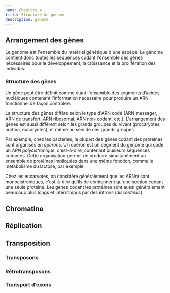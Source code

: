 ```yaml
---
name: Chapitre 4
title: Structure du génome
description: génome
---
```


## Arrangement des gènes

Le génome est l'ensemble du matériel génétique d'une espèce.
Le génome contient donc toutes les séquences codant l'ensemble des gènes nécessaires pour le développement, la croissance et la prolifération des individus.

### Structure des gènes

Un gène peut être définit comme étant l'ensemble des segments d’acides nucléiques contenant l’information nécessaire pour produire un ARN fonctionnel de façon contrôlée. 

La structure des gènes diffère selon le type d'ARN codé (ARN messager, ARN de transfert, ARN ribosomal, ARN non-codant, etc.). L'arrangement des gènes est aussi différent selon les grands groupes du vivant (procaryotes, archea, eucaryotes), et même au sein de ces grands groupes.

Par exemple, chez les bactéries, la plupart des gènes codant des protéines sont organisés en *opérons*. Un opéron est un segment du génome qui code un *ARN polycistronique*, c'est-à-dire, contenant plusieurs séquences codantes. Cette organisation permet de produire simultanément un ensemble de protéines impliquées dans une même fonction, comme le métabolisme du lactose, par exemple.

Chez les eucaryotes, on considère généralement que les ARNm sont monocistroniques, c'est-à-dire qu'ils de contiennent qu'une section codant une seule protéine. Les gènes codant les protéines sont aussi généralement beaucoup plus longs et interrompus par des introns (*discontinus*).




## Chromatine

## Réplication

## Transposition

### Transposons

### Rétrotransposons

### Transport d’exons
